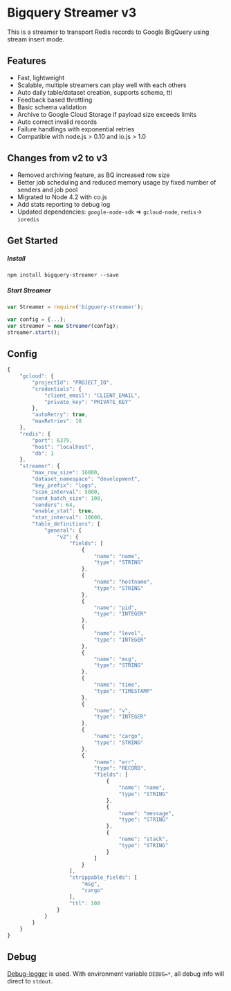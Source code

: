 # Bigquery Streamer v3

This is a streamer to transport Redis records to Google BigQuery using stream insert mode.

## Features
* Fast, lightweight
* Scalable, multiple streamers can play well with each others
* Auto daily table/dataset creation, supports schema, ttl
* Feedback based throttling
* Basic schema validation
* Archive to Google Cloud Storage if payload size exceeds limits
* Auto correct invalid records
* Failure handlings with exponential retries
* Compatible with node.js > 0.10 and io.js > 1.0

## Changes from v2 to v3

* Removed archiving feature, as BQ increased row size
* Better job scheduling and reduced memory usage by fixed number of senders and job pool
* Migrated to Node 4.2 with co.js
* Add stats reporting to debug log
* Updated dependencies: `google-node-sdk` => `gcloud-node`, `redis`-> `ioredis` 

## Get Started

##### Install
```
npm install bigquery-streamer --save
```

##### Start Streamer
```js
var Streamer = require('bigquery-streamer');

var config = {...};
var streamer = new Streamer(config);
streamer.start();
```
## Config
```js
{
	"gcloud": {
		"projectId": "PROJECT_ID",
		"credentials": {
			"client_email": "CLIENT_EMAIL",
			"private_key": "PRIVATE_KEY"
		},
		"autoRetry": true,
		"maxRetries": 10
	},
	"redis": {
		"port": 6379,
		"host": "localhost",
		"db": 1
	},
	"streamer": {
		"max_row_size": 16000,
		"dataset_namespace": "development",
		"key_prefix": "logs",
		"scan_interval": 5000,
		"send_batch_size": 100,
		"senders": 64,
		"enable_stat": true,
		"stat_interval": 10000,
		"table_definitions": {
			"general": {
				"v2": {
					"fields": [
						{
							"name": "name",
							"type": "STRING"
						},
						{
							"name": "hostname",
							"type": "STRING"
						},
						{
							"name": "pid",
							"type": "INTEGER"
						},
						{
							"name": "level",
							"type": "INTEGER"
						},
						{
							"name": "msg",
							"type": "STRING"
						},
						{
							"name": "time",
							"type": "TIMESTAMP"
						},
						{
							"name": "v",
							"type": "INTEGER"
						},
						{
							"name": "cargo",
							"type": "STRING"
						},
						{
							"name": "err",
							"type": "RECORD",
							"fields": [
								{
									"name": "name",
									"type": "STRING"
								},
								{
									"name": "message",
									"type": "STRING"
								},
								{
									"name": "stack",
									"type": "STRING"
								}
							]
						}
					],
					"strippable_fields": [
						"msg",
						"cargo"
					],
					"ttl": 100
				}
			}
		}
	}
}
```

## Debug
[Debug-logger](https://www.npmjs.com/package/debug-logger) is used. With environment variable `DEBUG=*`, all debug info will direct to `stdout`.


